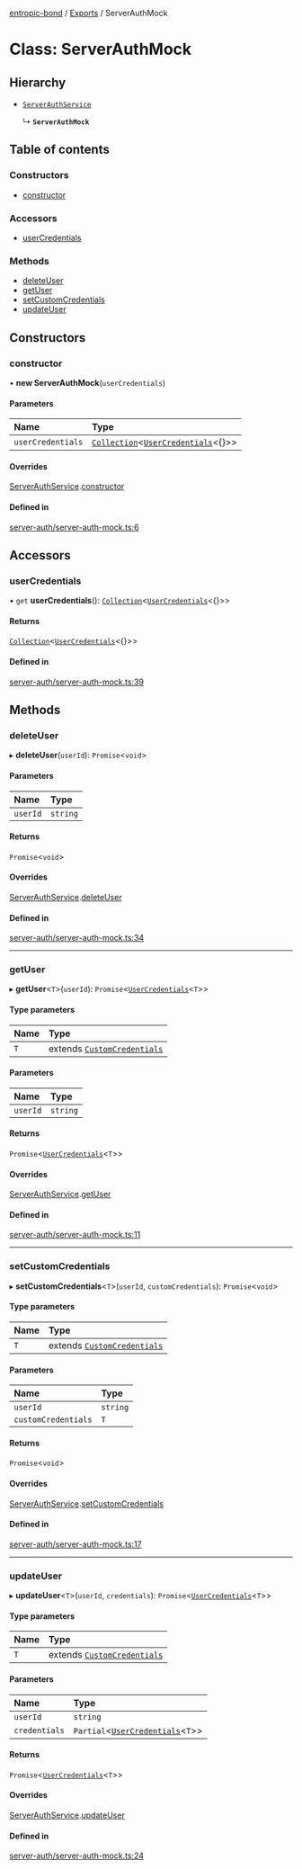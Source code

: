 [entropic-bond](../README.md) / [Exports](../modules.md) / ServerAuthMock

# Class: ServerAuthMock

## Hierarchy

- [`ServerAuthService`](ServerAuthService.md)

  ↳ **`ServerAuthMock`**

## Table of contents

### Constructors

- [constructor](ServerAuthMock.md#constructor)

### Accessors

- [userCredentials](ServerAuthMock.md#usercredentials)

### Methods

- [deleteUser](ServerAuthMock.md#deleteuser)
- [getUser](ServerAuthMock.md#getuser)
- [setCustomCredentials](ServerAuthMock.md#setcustomcredentials)
- [updateUser](ServerAuthMock.md#updateuser)

## Constructors

### constructor

• **new ServerAuthMock**(`userCredentials`)

#### Parameters

| Name | Type |
| :------ | :------ |
| `userCredentials` | [`Collection`](../interfaces/Collection.md)<[`UserCredentials`](../interfaces/UserCredentials.md)<{}\>\> |

#### Overrides

[ServerAuthService](ServerAuthService.md).[constructor](ServerAuthService.md#constructor)

#### Defined in

[server-auth/server-auth-mock.ts:6](https://github.com/entropic-bond/entropic-bond/blob/2d7d466/src/server-auth/server-auth-mock.ts#L6)

## Accessors

### userCredentials

• `get` **userCredentials**(): [`Collection`](../interfaces/Collection.md)<[`UserCredentials`](../interfaces/UserCredentials.md)<{}\>\>

#### Returns

[`Collection`](../interfaces/Collection.md)<[`UserCredentials`](../interfaces/UserCredentials.md)<{}\>\>

#### Defined in

[server-auth/server-auth-mock.ts:39](https://github.com/entropic-bond/entropic-bond/blob/2d7d466/src/server-auth/server-auth-mock.ts#L39)

## Methods

### deleteUser

▸ **deleteUser**(`userId`): `Promise`<`void`\>

#### Parameters

| Name | Type |
| :------ | :------ |
| `userId` | `string` |

#### Returns

`Promise`<`void`\>

#### Overrides

[ServerAuthService](ServerAuthService.md).[deleteUser](ServerAuthService.md#deleteuser)

#### Defined in

[server-auth/server-auth-mock.ts:34](https://github.com/entropic-bond/entropic-bond/blob/2d7d466/src/server-auth/server-auth-mock.ts#L34)

___

### getUser

▸ **getUser**<`T`\>(`userId`): `Promise`<[`UserCredentials`](../interfaces/UserCredentials.md)<`T`\>\>

#### Type parameters

| Name | Type |
| :------ | :------ |
| `T` | extends [`CustomCredentials`](../interfaces/CustomCredentials.md) |

#### Parameters

| Name | Type |
| :------ | :------ |
| `userId` | `string` |

#### Returns

`Promise`<[`UserCredentials`](../interfaces/UserCredentials.md)<`T`\>\>

#### Overrides

[ServerAuthService](ServerAuthService.md).[getUser](ServerAuthService.md#getuser)

#### Defined in

[server-auth/server-auth-mock.ts:11](https://github.com/entropic-bond/entropic-bond/blob/2d7d466/src/server-auth/server-auth-mock.ts#L11)

___

### setCustomCredentials

▸ **setCustomCredentials**<`T`\>(`userId`, `customCredentials`): `Promise`<`void`\>

#### Type parameters

| Name | Type |
| :------ | :------ |
| `T` | extends [`CustomCredentials`](../interfaces/CustomCredentials.md) |

#### Parameters

| Name | Type |
| :------ | :------ |
| `userId` | `string` |
| `customCredentials` | `T` |

#### Returns

`Promise`<`void`\>

#### Overrides

[ServerAuthService](ServerAuthService.md).[setCustomCredentials](ServerAuthService.md#setcustomcredentials)

#### Defined in

[server-auth/server-auth-mock.ts:17](https://github.com/entropic-bond/entropic-bond/blob/2d7d466/src/server-auth/server-auth-mock.ts#L17)

___

### updateUser

▸ **updateUser**<`T`\>(`userId`, `credentials`): `Promise`<[`UserCredentials`](../interfaces/UserCredentials.md)<`T`\>\>

#### Type parameters

| Name | Type |
| :------ | :------ |
| `T` | extends [`CustomCredentials`](../interfaces/CustomCredentials.md) |

#### Parameters

| Name | Type |
| :------ | :------ |
| `userId` | `string` |
| `credentials` | `Partial`<[`UserCredentials`](../interfaces/UserCredentials.md)<`T`\>\> |

#### Returns

`Promise`<[`UserCredentials`](../interfaces/UserCredentials.md)<`T`\>\>

#### Overrides

[ServerAuthService](ServerAuthService.md).[updateUser](ServerAuthService.md#updateuser)

#### Defined in

[server-auth/server-auth-mock.ts:24](https://github.com/entropic-bond/entropic-bond/blob/2d7d466/src/server-auth/server-auth-mock.ts#L24)
